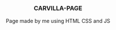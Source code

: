 <h3 align="center">CARVILLA-PAGE</h3>

<p align="center">Page made by me using HTML CSS and JS</p> 
